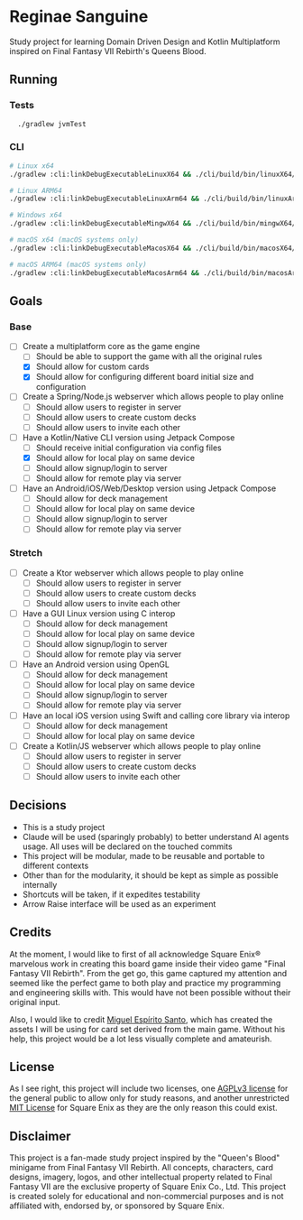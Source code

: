 # Reginae Sanguine

Study project for learning Domain Driven Design and Kotlin Multiplatform inspired on Final Fantasy VII Rebirth's Queens Blood.

## Running

### Tests

```bash
  ./gradlew jvmTest
```

### CLI

```bash
# Linux x64
./gradlew :cli:linkDebugExecutableLinuxX64 && ./cli/build/bin/linuxX64/debugExecutable/cli.kexe

# Linux ARM64
./gradlew :cli:linkDebugExecutableLinuxArm64 && ./cli/build/bin/linuxArm64/debugExecutable/cli.kexe

# Windows x64
./gradlew :cli:linkDebugExecutableMingwX64 && ./cli/build/bin/mingwX64/debugExecutable/cli.exe

# macOS x64 (macOS systems only)
./gradlew :cli:linkDebugExecutableMacosX64 && ./cli/build/bin/macosX64/debugExecutable/cli.kexe

# macOS ARM64 (macOS systems only)
./gradlew :cli:linkDebugExecutableMacosArm64 && ./cli/build/bin/macosArm64/debugExecutable/cli.kexe
```

## Goals
### Base

- [ ] Create a multiplatform core as the game engine
  - [ ] Should be able to support the game with all the original rules
  - [x] Should allow for custom cards
  - [x] Should allow for configuring different board initial size and configuration
- [ ] Create a Spring/Node.js webserver which allows people to play online
  - [ ] Should allow users to register in server
  - [ ] Should allow users to create custom decks
  - [ ] Should allow users to invite each other
- [ ] Have a Kotlin/Native CLI version using Jetpack Compose
  - [ ] Should receive initial configuration via config files
  - [x] Should allow for local play on same device
  - [ ] Should allow signup/login to server
  - [ ] Should allow for remote play via server
- [ ] Have an Android/iOS/Web/Desktop version using Jetpack Compose
  - [ ] Should allow for deck management
  - [ ] Should allow for local play on same device
  - [ ] Should allow signup/login to server
  - [ ] Should allow for remote play via server

### Stretch

- [ ] Create a Ktor webserver which allows people to play online
  - [ ] Should allow users to register in server
  - [ ] Should allow users to create custom decks
  - [ ] Should allow users to invite each other
- [ ] Have a GUI Linux version using C interop
  - [ ] Should allow for deck management
  - [ ] Should allow for local play on same device
  - [ ] Should allow signup/login to server
  - [ ] Should allow for remote play via server
- [ ] Have an Android version using OpenGL
  - [ ] Should allow for deck management
  - [ ] Should allow for local play on same device
  - [ ] Should allow signup/login to server
  - [ ] Should allow for remote play via server
- [ ] Have an local iOS version using Swift and calling core library via interop
  - [ ] Should allow for deck management
  - [ ] Should allow for local play on same device
- [ ] Create a Kotlin/JS webserver which allows people to play online
  - [ ] Should allow users to register in server
  - [ ] Should allow users to create custom decks
  - [ ] Should allow users to invite each other

## Decisions

- This is a study project
- Claude will be used (sparingly probably) to better understand AI agents usage. All uses will be declared on the touched commits
- This project will be modular, made to be reusable and portable to different contexts
- Other than for the modularity, it should be kept as simple as possible internally
- Shortcuts will be taken, if it expedites testability
- Arrow Raise interface will be used as an experiment

## Credits

At the moment, I would like to first of all acknowledge Square Enix® marvelous work in creating this board game inside their video game "Final Fantasy VII Rebirth". From the get go, this game captured my attention and seemed like the perfect game to both play and practice my programming and engineering skills with. This would have not been possible without their original input.

Also, I would like to credit [Miguel Espírito Santo](https://miguelsanto.com/), which has created the assets I will be using for card set derived from the main game. Without his help, this project would be a lot less visually complete and amateurish.

## License

As I see right, this project will include two licenses, one [AGPLv3 license](LICENSE) for the general public to allow only for study reasons, and another unrestricted [MIT License](LICENSE-SQUARE-ENIX) for Square Enix as they are the only reason this could exist.

## Disclaimer

This project is a fan-made study project inspired by the "Queen's Blood" minigame from Final Fantasy VII Rebirth. All concepts, characters, card designs, imagery, logos, and other intellectual property related to Final Fantasy VII are the exclusive property of Square Enix Co., Ltd. This project is created solely for educational and non-commercial purposes and is not affiliated with, endorsed by, or sponsored by Square Enix.
